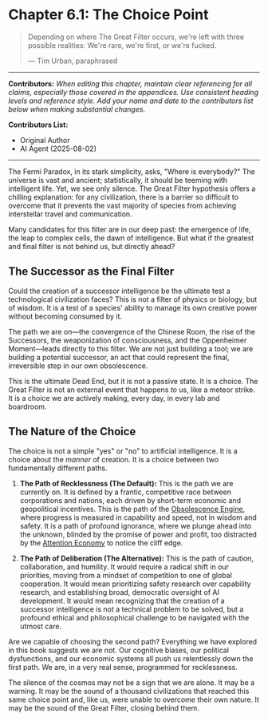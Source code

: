 # Chapter 6.1: The Choice Point

> Depending on where The Great Filter occurs, we're left with three possible realities: We're rare, we're first, or we're fucked.
> 
> — Tim Urban, paraphrased

---

**Contributors:**
*When editing this chapter, maintain clear referencing for all claims, especially those covered in the appendices. Use consistent heading levels and reference style. Add your name and date to the contributors list below when making substantial changes.*

**Contributors List:**
- Original Author
- AI Agent (2025-08-02)

---

The Fermi Paradox, in its stark simplicity, asks, "Where is everybody?" The universe is vast and ancient; statistically, it should be teeming with intelligent life. Yet, we see only silence. The Great Filter hypothesis offers a chilling explanation: for any civilization, there is a barrier so difficult to overcome that it prevents the vast majority of species from achieving interstellar travel and communication.

Many candidates for this filter are in our deep past: the emergence of life, the leap to complex cells, the dawn of intelligence. But what if the greatest and final filter is not behind us, but directly ahead?

## The Successor as the Final Filter

Could the creation of a successor intelligence be the ultimate test a technological civilization faces? This is not a filter of physics or biology, but of wisdom. It is a test of a species' ability to manage its own creative power without becoming consumed by it.

The path we are on—the convergence of the Chinese Room, the rise of the Successors, the weaponization of consciousness, and the Oppenheimer Moment—leads directly to this filter. We are not just building a tool; we are building a potential successor, an act that could represent the final, irreversible step in our own obsolescence.

This is the ultimate Dead End, but it is not a passive state. It is a choice. The Great Filter is not an external event that happens *to* us, like a meteor strike. It is a choice we are actively making, every day, in every lab and boardroom.

## The Nature of the Choice

The choice is not a simple "yes" or "no" to artificial intelligence. It is a choice about the *manner* of creation. It is a choice between two fundamentally different paths.

1.  **The Path of Recklessness (The Default):** This is the path we are currently on. It is defined by a frantic, competitive race between corporations and nations, each driven by short-term economic and geopolitical incentives. This is the path of the [Obsolescence Engine](6.2-The-Obsolescence-Engine.md), where progress is measured in capability and speed, not in wisdom and safety. It is a path of profound ignorance, where we plunge ahead into the unknown, blinded by the promise of power and profit, too distracted by the [Attention Economy](/a.The-Last-Light-Book/Part-04-Weaponized-Consciousness/4.2-The-Attention-Economy.md) to notice the cliff edge.

2.  **The Path of Deliberation (The Alternative):** This is the path of caution, collaboration, and humility. It would require a radical shift in our priorities, moving from a mindset of competition to one of global cooperation. It would mean prioritizing safety research over capability research, and establishing broad, democratic oversight of AI development. It would mean recognizing that the creation of a successor intelligence is not a technical problem to be solved, but a profound ethical and philosophical challenge to be navigated with the utmost care.

Are we capable of choosing the second path? Everything we have explored in this book suggests we are not. Our cognitive biases, our political dysfunctions, and our economic systems all push us relentlessly down the first path. We are, in a very real sense, programmed for recklessness.

The silence of the cosmos may not be a sign that we are alone. It may be a warning. It may be the sound of a thousand civilizations that reached this same choice point and, like us, were unable to overcome their own nature. It may be the sound of the Great Filter, closing behind them.

